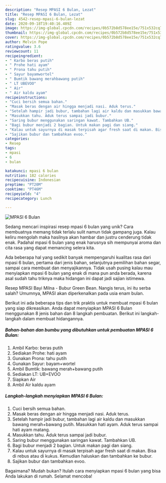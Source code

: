 ```yaml
---
description: "Resep MPASI 6 Bulan, Lezat"
title: "Resep MPASI 6 Bulan, Lezat"
slug: 4542-resep-mpasi-6-bulan-lezat
date: 2020-09-18T19:40:16.409Z
image: https://img-global.cpcdn.com/recipes/0b572b8d578ee15e/751x532cq70/mpasi-6-bulan-foto-resep-utama.jpg
thumbnail: https://img-global.cpcdn.com/recipes/0b572b8d578ee15e/751x532cq70/mpasi-6-bulan-foto-resep-utama.jpg
cover: https://img-global.cpcdn.com/recipes/0b572b8d578ee15e/751x532cq70/mpasi-6-bulan-foto-resep-utama.jpg
author: Melvin Pope
ratingvalue: 3.6
reviewcount: 11
recipeingredient:
- " Karbo beras putih"
- " Prohe hati ayam"
- " Prona tahu putih"
- " Sayur bayamwortel"
- " Bumtik bawang merahbawang putih"
- " LT UBEVOO"
- " Air"
- " Air kaldu ayam"
recipeinstructions:
- "Cuci bersih semua bahan."
- "Masak beras dengan air hingga menjadi nasi. Aduk terus."
- "Setelah hampir jadi bubur, tambahan lagi air kaldu dan masukkan bawang merah+bawang putih. Masukkan hati ayam. Aduk terus sampai hati ayam matang."
- "Masukkan tahu. Aduk terus sampai jadi bubur."
- "Saring bubur menggunakan saringan kawat. Tambahkan UB."
- "Bagi bubur menjadi 2 bagian. Untuk makan pagi dan siang."
- "Kalau untuk sayurnya di masak terpisah agar fresh saat di makan. Bisa di rebus atau di kukus. Kemudian haluskan dan tambahkan ke bubur."
- "Sajikan bubur dan tambahkan evoo."
categories:
- Resep
tags:
- mpasi
- 6
- bulan

katakunci: mpasi 6 bulan 
nutrition: 182 calories
recipecuisine: Indonesian
preptime: "PT20M"
cooktime: "PT46M"
recipeyield: "4"
recipecategory: Lunch

---
```



![MPASI 6 Bulan](https://img-global.cpcdn.com/recipes/0b572b8d578ee15e/751x532cq70/mpasi-6-bulan-foto-resep-utama.jpg)

Sedang mencari inspirasi resep mpasi 6 bulan yang unik? Cara membuatnya memang tidak terlalu sulit namun tidak gampang juga. Kalau keliru mengolah maka hasilnya akan hambar dan justru cenderung tidak enak. Padahal mpasi 6 bulan yang enak harusnya sih mempunyai aroma dan cita rasa yang dapat memancing selera kita.

Ada beberapa hal yang sedikit banyak mempengaruhi kualitas rasa dari mpasi 6 bulan, pertama dari jenis bahan, selanjutnya pemilihan bahan segar, sampai cara membuat dan menyajikannya. Tidak usah pusing kalau mau menyiapkan mpasi 6 bulan yang enak di mana pun anda berada, karena asal sudah tahu triknya maka hidangan ini dapat jadi sajian istimewa.

Resep MPASI Bayi Milna - Bubur Green Bean. Nangis terus, ini itu serba salah? Umumnya, MPASI akan diperkenalkan pada usia enam bulan.


Berikut ini ada beberapa tips dan trik praktis untuk membuat mpasi 6 bulan yang siap dikreasikan. Anda dapat menyiapkan MPASI 6 Bulan menggunakan 8 jenis bahan dan 8 langkah pembuatan. Berikut ini langkah-langkah dalam membuat hidangannya.

<!--inarticleads1-->

##### Bahan-bahan dan bumbu yang dibutuhkan untuk pembuatan MPASI 6 Bulan:

1. Ambil  Karbo: beras putih
1. Sediakan  Prohe: hati ayam
1. Gunakan  Prona: tahu putih
1. Gunakan  Sayur: bayam+wortel
1. Ambil  Bumtik: bawang merah+bawang putih
1. Sediakan  LT: UB+EVOO
1. Siapkan  Air
1. Ambil  Air kaldu ayam




<!--inarticleads2-->

##### Langkah-langkah menyiapkan MPASI 6 Bulan:

1. Cuci bersih semua bahan.
1. Masak beras dengan air hingga menjadi nasi. Aduk terus.
1. Setelah hampir jadi bubur, tambahan lagi air kaldu dan masukkan bawang merah+bawang putih. Masukkan hati ayam. Aduk terus sampai hati ayam matang.
1. Masukkan tahu. Aduk terus sampai jadi bubur.
1. Saring bubur menggunakan saringan kawat. Tambahkan UB.
1. Bagi bubur menjadi 2 bagian. Untuk makan pagi dan siang.
1. Kalau untuk sayurnya di masak terpisah agar fresh saat di makan. Bisa di rebus atau di kukus. Kemudian haluskan dan tambahkan ke bubur.
1. Sajikan bubur dan tambahkan evoo.




Bagaimana? Mudah bukan? Itulah cara menyiapkan mpasi 6 bulan yang bisa Anda lakukan di rumah. Selamat mencoba!
